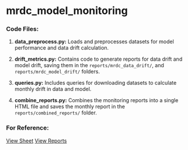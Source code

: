 # mrdc_model_monitoring

### Code Files:

1. **data_preprocess.py:** Loads and preprocesses datasets for model performance and data drift calculation.

2. **drift_metrics.py:** Contains code to generate reports for data drift and model drift, saving them in the `reports/mrdc_data_drift/`, and `reports/mrdc_model_drift/` folders.

3. **queries.py:** Includes queries for downloading datasets to calculate monthly drift in data and model.

4. **combine_reports.py:** Combines the monitoring reports into a single HTML file and saves the monthly report in the `reports/combined_reports/` folder.

### For Reference:
[View Sheet](https://docs.google.com/spreadsheets/d/1nOvWbm-_L-gVExIaF8bNNm14bs_EsOF0u4YpX894EFg/edit?usp=sharing)
[View Reports](https://drive.google.com/drive/folders/1MC1QkDReYkmJypTcB9BjJb4YIsIwrsVY?usp=drive_link)
